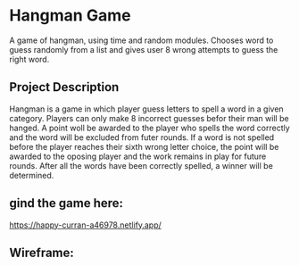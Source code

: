 
# Hangman Game 

A game of hangman, using time and random modules. Chooses word to guess randomly from a list and gives user 8 wrong attempts to guess the right word.

## Project Description

Hangman is a game in which player guess letters to spell a word in a given category. Players can only make 8 incorrect guesses befor their man will be hanged. A point woll be awarded to the player who spells the word correctly and the word will be excluded from futer rounds. If a word is not spelled before the player reaches their sixth wrong letter choice, the point will be awarded to the oposing player and the work remains in play for future rounds. After all the words have been correctly spelled, a winner will be determined.

## gind the game here:

https://happy-curran-a46978.netlify.app/

## Wireframe:
